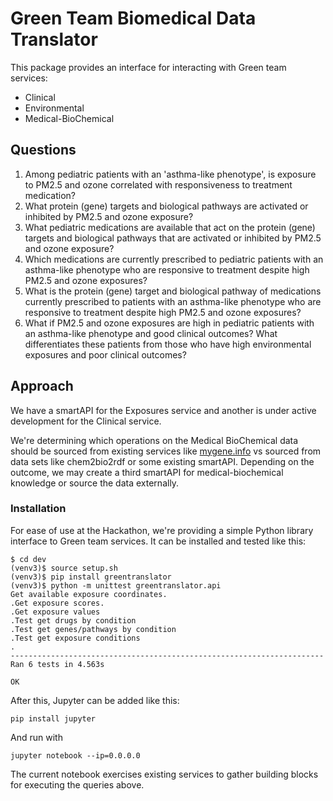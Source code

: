 # Green Team Biomedical Data Translator

This package provides an interface for interacting with Green team services:
- Clinical
- Environmental
- Medical-BioChemical

## Questions

1. Among pediatric patients with an 'asthma-like phenotype', is exposure to PM2.5 and ozone correlated with responsiveness to treatment medication?
2. What protein (gene) targets and biological pathways are activated or inhibited by PM2.5 and ozone exposure?
3. What pediatric medications are available that act on the protein (gene) targets and biological pathways that are activated or inhibited by PM2.5 and ozone exposure?
4. Which medications are currently prescribed to pediatric patients with an asthma-like phenotype who are responsive to treatment despite high PM2.5 and ozone exposures?
5. What is the protein (gene) target and biological pathway of medications currently prescribed to patients with an asthma-like phenotype who are responsive to treatment despite high PM2.5 and ozone exposures?
6. What if PM2.5 and ozone exposures are high in pediatric patients with an asthma-like phenotype and good clinical outcomes? What differentiates these patients from those who have high environmental exposures and poor clinical outcomes? 

## Approach

We have a smartAPI for the Exposures service and another is under active development for the Clinical service.

We're determining which operations on the Medical BioChemical data should be sourced from existing services like [mygene.info](http://mygene.info/v3/api) vs sourced from data sets like chem2bio2rdf or some existing smartAPI. Depending on the outcome, we may create a third smartAPI for medical-biochemical knowledge or source the data externally.

### Installation

For ease of use at the Hackathon, we're providing a simple Python library interface to Green team services. It can be installed and tested like this:
   ```
   $ cd dev
   (venv3)$ source setup.sh
   (venv3)$ pip install greentranslator
   (venv3)$ python -m unittest greentranslator.api
   Get available exposure coordinates.
   .Get exposure scores.
   .Get exposure values
   .Test get drugs by condition
   .Test get genes/pathways by condition
   .Test get exposure conditions
   .
   ----------------------------------------------------------------------
   Ran 6 tests in 4.563s

   OK
   ```
   
After this, Jupyter can be added like this:

```
pip install jupyter
```
And run with 
```
jupyter notebook --ip=0.0.0.0
```


The current notebook exercises existing services to gather building blocks for executing the queries above.

